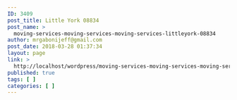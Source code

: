 ```yaml
---
ID: 3409
post_title: Little York 08834
post_name: >
  moving-services-moving-services-moving-services-littleyork-08834
author: mrgabonijeff@gmail.com
post_date: 2018-03-28 01:37:34
layout: page
link: >
  http://localhost/wordpress/moving-services-moving-services-moving-services-littleyork-08834/
published: true
tags: [ ]
categories: [ ]
---
```

